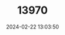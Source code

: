 ---
title: "13970"
category: "Mus minutoides"
draft: false
date: 2024-02-22 13:03:50
languages:
  English: ["Pygmy Mouse"]
---